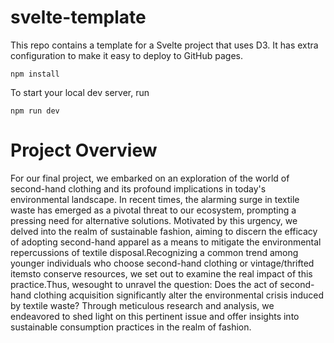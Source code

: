 # svelte-template

This repo contains a template for a Svelte project that uses D3. It has extra
configuration to make it easy to deploy to GitHub pages.

```
npm install
```

To start your local dev server, run

```
npm run dev
```
# Project Overview 
For our final project, we embarked on an exploration of the world of second-hand clothing and its profound implications in today's environmental landscape. In recent times, the alarming surge in textile waste has emerged as a pivotal threat to our ecosystem, prompting a pressing need  for alternative solutions. Motivated by this urgency, we delved into the realm of sustainable fashion, aiming to discern the efficacy of adopting second-hand apparel as a means to mitigate the environmental repercussions of textile disposal.Recognizing a common trend among younger individuals who choose second-hand clothing or vintage/thrifted itemsto conserve resources, we set out to examine the real impact of this practice.Thus, wesought to unravel the question: Does the act of second-hand clothing acquisition significantly alter the environmental crisis induced by textile waste? Through meticulous research and analysis, we endeavored to shed light on this pertinent issue and offer insights into sustainable consumption practices in the realm of fashion.